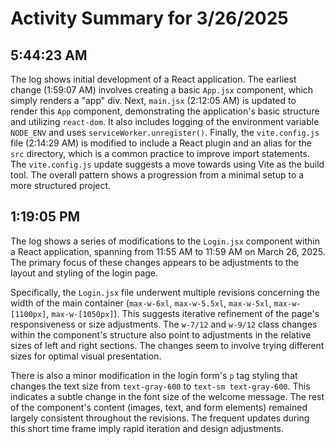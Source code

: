 # Activity Summary for 3/26/2025

## 5:44:23 AM
The log shows initial development of a React application.  The earliest change (1:59:07 AM) involves creating a basic `App.jsx` component, which simply renders a "app" div.  Next, `main.jsx` (2:12:05 AM) is updated to render this `App` component, demonstrating the application's basic structure and utilizing `react-dom`.  It also includes logging of the environment variable `NODE_ENV` and uses `serviceWorker.unregister()`. Finally, the `vite.config.js` file (2:14:29 AM) is modified to include a React plugin and an alias for the `src` directory, which is a common practice to improve import statements.  The `vite.config.js` update suggests a move towards using Vite as the build tool. The overall pattern shows a progression from a minimal setup to a more structured project.


## 1:19:05 PM
The log shows a series of modifications to the `Login.jsx` component within a React application, spanning from 11:55 AM to 11:59 AM on March 26, 2025.  The primary focus of these changes appears to be adjustments to the layout and styling of the login page.

Specifically, the `Login.jsx` file underwent multiple revisions concerning the width of the main container (`max-w-6xl`, `max-w-5.5xl`, `max-w-5xl`, `max-w-[1100px]`, `max-w-[1050px]`). This suggests iterative refinement of the page's responsiveness or size adjustments.  The `w-7/12` and `w-9/12` class changes within the component's structure also point to adjustments in the relative sizes of left and right sections. The changes seem to involve trying different sizes for optimal visual presentation.

There is also a minor modification in the login form's `p` tag styling that changes the text size from `text-gray-600` to `text-sm text-gray-600`.  This indicates a subtle change in the font size of the welcome message. The rest of the component's content (images, text, and form elements) remained largely consistent throughout the revisions.  The frequent updates during this short time frame imply rapid iteration and design adjustments.
